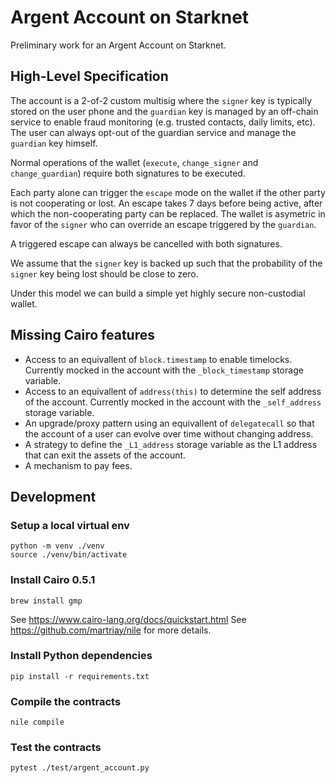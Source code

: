 # Argent Account on Starknet

Preliminary work for an Argent Account on Starknet.

## High-Level Specification

The account is a 2-of-2 custom multisig where the `signer` key is typically stored on the user phone and the `guardian` key is managed by an off-chain service to enable fraud monitoring (e.g. trusted contacts, daily limits, etc). The user can always opt-out of the guardian service and manage the `guardian` key himself.

Normal operations of the wallet (`execute`, `change_signer` and `change_guardian`) require both signatures to be executed.

Each party alone can trigger the `escape` mode on the wallet if the other party is not cooperating or lost. An escape takes 7 days before being active, after which the non-cooperating party can be replaced. The wallet is asymetric in favor of the `signer` who can override an escape triggered by the `guardian`. 

A triggered escape can always be cancelled with both signatures.

We assume that the `signer` key is backed up such that the probability of the `signer` key being lost should be close to zero.

Under this model we can build a simple yet highly secure non-custodial wallet.

## Missing Cairo features

- Access to an equivallent of `block.timestamp` to enable timelocks. Currently mocked in the account with the `_block_timestamp` storage variable.
- Access to an equivallent of `address(this)` to determine the self address of the account. Currently mocked in the account with the `_self_address` storage variable.
- An upgrade/proxy pattern using an equivallent of `delegatecall` so that the account of a user can evolve over time without changing address.
- A strategy to define the `_L1_address` storage variable as the L1 address that can exit the assets of the account.
- A mechanism to pay fees.

## Development

### Setup a local virtual env

```
python -m venv ./venv
source ./venv/bin/activate
```

### Install Cairo 0.5.1
```
brew install gmp
```

See https://www.cairo-lang.org/docs/quickstart.html
See https://github.com/martriay/nile for more details.


### Install Python dependencies
```
pip install -r requirements.txt
```

### Compile the contracts
```
nile compile
```

### Test the contracts
```
pytest ./test/argent_account.py
```


